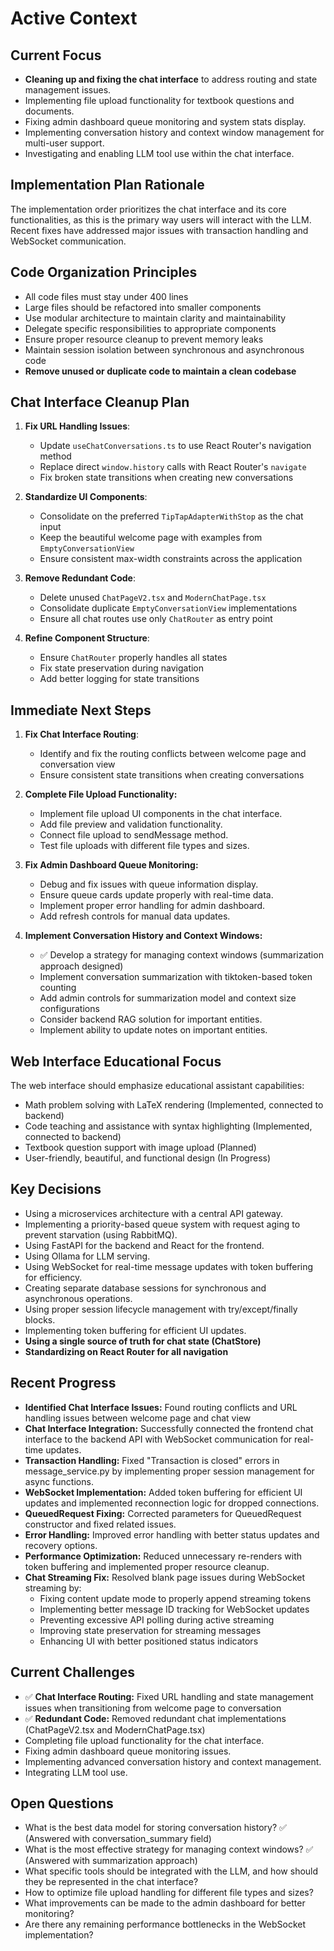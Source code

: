 # Active Context

## Current Focus

- **Cleaning up and fixing the chat interface** to address routing and state management issues.
- Implementing file upload functionality for textbook questions and documents.
- Fixing admin dashboard queue monitoring and system stats display.
- Implementing conversation history and context window management for multi-user support.
- Investigating and enabling LLM tool use within the chat interface.

## Implementation Plan Rationale

The implementation order prioritizes the chat interface and its core functionalities, as this is the primary way users will interact with the LLM. Recent fixes have addressed major issues with transaction handling and WebSocket communication.

## Code Organization Principles

- All code files must stay under 400 lines
- Large files should be refactored into smaller components
- Use modular architecture to maintain clarity and maintainability
- Delegate specific responsibilities to appropriate components
- Ensure proper resource cleanup to prevent memory leaks
- Maintain session isolation between synchronous and asynchronous code
- **Remove unused or duplicate code to maintain a clean codebase**

## Chat Interface Cleanup Plan

1. **Fix URL Handling Issues**:
   - Update `useChatConversations.ts` to use React Router's navigation method
   - Replace direct `window.history` calls with React Router's `navigate`
   - Fix broken state transitions when creating new conversations

2. **Standardize UI Components**:
   - Consolidate on the preferred `TipTapAdapterWithStop` as the chat input
   - Keep the beautiful welcome page with examples from `EmptyConversationView`
   - Ensure consistent max-width constraints across the application

3. **Remove Redundant Code**:
   - Delete unused `ChatPageV2.tsx` and `ModernChatPage.tsx`
   - Consolidate duplicate `EmptyConversationView` implementations
   - Ensure all chat routes use only `ChatRouter` as entry point

4. **Refine Component Structure**:
   - Ensure `ChatRouter` properly handles all states
   - Fix state preservation during navigation
   - Add better logging for state transitions

## Immediate Next Steps

1. **Fix Chat Interface Routing**:
   - Identify and fix the routing conflicts between welcome page and conversation view
   - Ensure consistent state transitions when creating conversations

2. **Complete File Upload Functionality:**
   - Implement file upload UI components in the chat interface.
   - Add file preview and validation functionality.
   - Connect file upload to sendMessage method.
   - Test file uploads with different file types and sizes.

3. **Fix Admin Dashboard Queue Monitoring:**
   - Debug and fix issues with queue information display.
   - Ensure queue cards update properly with real-time data.
   - Implement proper error handling for admin dashboard.
   - Add refresh controls for manual data updates.

4. **Implement Conversation History and Context Windows:**
   - ✅ Develop a strategy for managing context windows (summarization approach designed)
   - Implement conversation summarization with tiktoken-based token counting
   - Add admin controls for summarization model and context size configurations
   - Consider backend RAG solution for important entities.
   - Implement ability to update notes on important entities.

## Web Interface Educational Focus

The web interface should emphasize educational assistant capabilities:

- Math problem solving with LaTeX rendering (Implemented, connected to backend)
- Code teaching and assistance with syntax highlighting (Implemented, connected to backend)
- Textbook question support with image upload (Planned)
- User-friendly, beautiful, and functional design (In Progress)

## Key Decisions

- Using a microservices architecture with a central API gateway.
- Implementing a priority-based queue system with request aging to prevent starvation (using RabbitMQ).
- Using FastAPI for the backend and React for the frontend.
- Using Ollama for LLM serving.
- Using WebSocket for real-time message updates with token buffering for efficiency.
- Creating separate database sessions for synchronous and asynchronous operations.
- Using proper session lifecycle management with try/except/finally blocks.
- Implementing token buffering for efficient UI updates.
- **Using a single source of truth for chat state (ChatStore)**
- **Standardizing on React Router for all navigation**

## Recent Progress

- **Identified Chat Interface Issues:** Found routing conflicts and URL handling issues between welcome page and chat view
- **Chat Interface Integration:** Successfully connected the frontend chat interface to the backend API with WebSocket communication for real-time updates.
- **Transaction Handling:** Fixed "Transaction is closed" errors in message_service.py by implementing proper session management for async functions.
- **WebSocket Implementation:** Added token buffering for efficient UI updates and implemented reconnection logic for dropped connections.
- **QueuedRequest Fixing:** Corrected parameters for QueuedRequest constructor and fixed related issues.
- **Error Handling:** Improved error handling with better status updates and recovery options.
- **Performance Optimization:** Reduced unnecessary re-renders with token buffering and implemented proper resource cleanup.
- **Chat Streaming Fix:** Resolved blank page issues during WebSocket streaming by:
  - Fixing content update mode to properly append streaming tokens
  - Implementing better message ID tracking for WebSocket updates
  - Preventing excessive API polling during active streaming
  - Improving state preservation for streaming messages
  - Enhancing UI with better positioned status indicators

## Current Challenges

- ✅ **Chat Interface Routing:** Fixed URL handling and state management issues when transitioning from welcome page to conversation
- ✅ **Redundant Code:** Removed redundant chat implementations (ChatPageV2.tsx and ModernChatPage.tsx)
- Completing file upload functionality for the chat interface.
- Fixing admin dashboard queue monitoring issues.
- Implementing advanced conversation history and context management.
- Integrating LLM tool use.

## Open Questions

- What is the best data model for storing conversation history? ✅ (Answered with conversation_summary field)
- What is the most effective strategy for managing context windows? ✅ (Answered with summarization approach)
- What specific tools should be integrated with the LLM, and how should they be represented in the chat interface?
- How to optimize file upload handling for different file types and sizes?
- What improvements can be made to the admin dashboard for better monitoring?
- Are there any remaining performance bottlenecks in the WebSocket implementation?